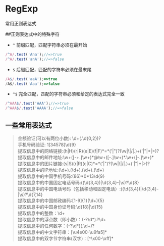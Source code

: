 # RegExp
常用正则表达式

##正则表达式中的特殊字符

* `^` 前缀匹配，匹配字符串必须在最开始
```javascript
/^A/.test('Ana');//=>true
/^A/.test('anA');//=>false
```

* `$` 后缀匹配，匹配的字符串必须在最末尾
```javascript
/A$/.test('aaA');=>true
/A$/.test('Aaa');=>false
```

* `^$` 完全匹配，匹配的字符串必须和给定的表达式完全一致
```javascript
/^AAA$/.test('AAA');//=>true
/^AAA$/.test('AAAA');//=>false
```

## 一些常用表达式
> 金额验证(可以有两位小数): \d+(\.\d{0,2})?  
> 手机号码验证: 1[34578]\d{9}  
> 提取信息中的网络链接:(h|H)(r|R)(e|E)(f|F)\*=\*('|")?(\w|\\|\/|\.)+('|"|\*|>)?  
> 提取信息中的邮件地址:\w+([-+.]\w+)\*@\w+([-.]\w+)\*\.\w+([-.]\w+)\*  
> 提取信息中的图片链接:(s|S)(r|R)(c|C)\*=\*('|")?(\w|\\|\/|\.)+('|"|\*|>)?  
> 提取信息中的IP地址:(\d+)\.(\d+)\.(\d+)\.(\d+)  
> 提取信息中的中国手机号码:(86)\*0\*13\d{9}  
> 提取信息中的中国固定电话号码:(\(\d{3,4}\)|\d{3,4}-|\s)?\d{8}  
> 提取信息中的中国电话号码（包括移动和固定电话）:(\(\d{3,4}\)|\d{3,4}-|\s)?\d{7,14}  
> 提取信息中的中国邮政编码:[1-9]{1}(\d+){5}  
> 提取信息中的中国身份证号码:\d{18}|\d{15}  
> 提取信息中的整数：\d+  
> 提取信息中的浮点数（即小数）：(-?\d\*)\.?\d+  
> 提取信息中的任何数字：(-?\d\*)(\.\d+)?  
> 提取信息中的中文字符串：[\u4e00-\u9fa5]\*  
> 提取信息中的双字节字符串(汉字)：[^\x00-\xff]\*
